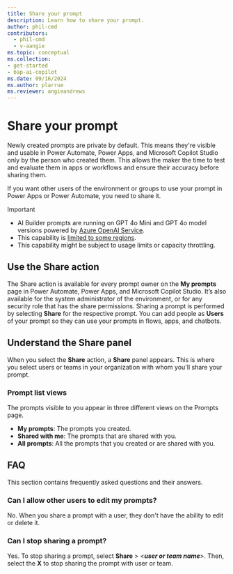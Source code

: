 ```yaml
---
title: Share your prompt
description: Learn how to share your prompt.
author: phil-cmd
contributors:
  - phil-cmd
  - v-aangie
ms.topic: conceptual
ms.collection: 
- get-started
- bap-ai-copilot
ms.date: 09/16/2024
ms.author: plarrue
ms.reviewer: angieandrews
---
```


# Share your prompt

Newly created prompts are private by default. This means they're visible and usable in Power Automate, Power Apps, and Microsoft Copilot Studio only by the person who created them. This allows the maker the time to test and evaluate them in apps or workflows and ensure their accuracy before sharing them.

If you want other users of the environment or groups to use your prompt in Power Apps or Power Automate, you need to share it.

> [!IMPORTANT]
> - AI Builder prompts are running on GPT 4o Mini and GPT 4o model versions powered by [Azure OpenAI Service](/azure/ai-services/openai/whats-new).
> - This capability is [limited to some regions](availability-region.md#prompts).
> - This capability might be subject to usage limits or capacity throttling.

## Use the Share action

The Share action is available for every prompt owner on the **My prompts** page in Power Automate, Power Apps, and Microsoft Copilot Studio. It’s also available for the system administrator of the environment, or for any security role that has the share permissions. Sharing a prompt is performed by selecting **Share** for the respective prompt. You can add people as **Users** of your prompt so they can use your prompts in flows, apps, and chatbots.

## Understand the Share panel

When you select the **Share** action, a **Share** panel appears. This is where you select users or teams in your organization with whom you'll share your prompt.

### Prompt list views

The prompts visible to you appear in three different views on the Prompts page.

- **My prompts**: The prompts you created.
- **Shared with me**: The prompts that are shared with you.
- **All prompts**: All the prompts that you created or are shared with you.

## FAQ

This section contains frequently asked questions and their answers.

### Can I allow other users to edit my prompts?

No. When you share a prompt with a user, they don't have the ability to edit or delete it.

### Can I stop sharing a prompt?

Yes. To stop sharing a prompt, select **Share** > <***user or team name***>. Then, select the **X** to stop sharing the prompt with user or team.

